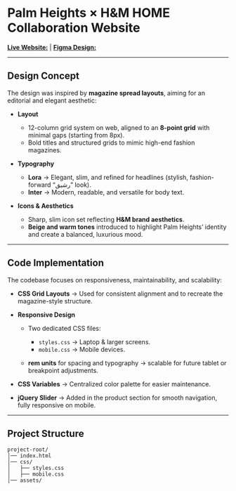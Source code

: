 
# Palm Heights × H&M HOME Collaboration Website

 [**Live Website:**](https://el-shayah-task-git-master-gannamohameds-projects.vercel.app/)   |    [**Figma Design:**](https://www.figma.com/design/nUdsMBxLEjqdmZiSQYeQfX/Ganna-Mohamed---Elshayah-Task?node-id=0-1&t=1FGbAr2wQhpLQEmN-1_)

---

## Design Concept

The design was inspired by **magazine spread layouts**, aiming for an editorial and elegant aesthetic:

* **Layout**

  * 12-column grid system on web, aligned to an **8-point grid** with minimal gaps (starting from 8px).
  * Bold titles and structured grids to mimic high-end fashion magazines.

* **Typography**

  * **Lora** → Elegant, slim, and refined for headlines (stylish, fashion-forward “رشيق” look).
  * **Inter** → Modern, readable, and versatile for body text.

* **Icons & Aesthetics**

  * Sharp, slim icon set reflecting **H&M brand aesthetics**.
  * **Beige and warm tones** introduced to highlight Palm Heights’ identity and create a balanced, luxurious mood.

---

## Code Implementation

The codebase focuses on responsiveness, maintainability, and scalability:

* **CSS Grid Layouts** → Used for consistent alignment and to recreate the magazine-style structure.
* **Responsive Design**

  * Two dedicated CSS files:

    * `styles.css` → Laptop & larger screens.
    * `mobile.css` → Mobile devices.
  * **rem units** for spacing and typography → scalable for future tablet or breakpoint adjustments.
* **CSS Variables** → Centralized color palette for easier maintenance.
* **jQuery Slider** → Added in the product section for smooth navigation, fully responsive on mobile.

---

## Project Structure

```
project-root/
│── index.html
│── css/
│   ├── styles.css
│   ├── mobile.css
│── assets/
```
